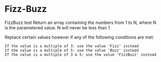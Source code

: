 # Fizz-Buzz
FizzBuzz test
Return an array containing the numbers from 1 to N, where N is the parametered value. N will never be less than 1.

Replace certain values however if any of the following conditions are met:

    If the value is a multiple of 3: use the value 'Fizz' instead
    If the value is a multiple of 5: use the value 'Buzz' instead
    If the value is a multiple of 3 & 5: use the value 'FizzBuzz' instead

